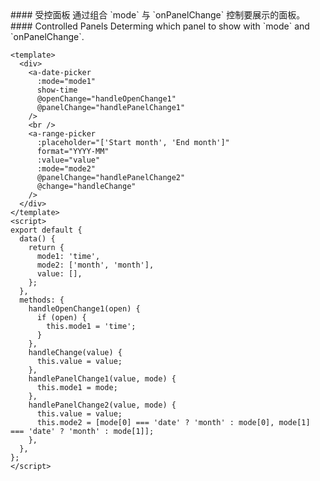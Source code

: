<cn>
#### 受控面板
通过组合 `mode` 与 `onPanelChange` 控制要展示的面板。
</cn>

<us>
#### Controlled Panels
Determing which panel to show with `mode` and `onPanelChange`.
</us>

```vue
<template>
  <div>
    <a-date-picker
      :mode="mode1"
      show-time
      @openChange="handleOpenChange1"
      @panelChange="handlePanelChange1"
    />
    <br />
    <a-range-picker
      :placeholder="['Start month', 'End month']"
      format="YYYY-MM"
      :value="value"
      :mode="mode2"
      @panelChange="handlePanelChange2"
      @change="handleChange"
    />
  </div>
</template>
<script>
export default {
  data() {
    return {
      mode1: 'time',
      mode2: ['month', 'month'],
      value: [],
    };
  },
  methods: {
    handleOpenChange1(open) {
      if (open) {
        this.mode1 = 'time';
      }
    },
    handleChange(value) {
      this.value = value;
    },
    handlePanelChange1(value, mode) {
      this.mode1 = mode;
    },
    handlePanelChange2(value, mode) {
      this.value = value;
      this.mode2 = [mode[0] === 'date' ? 'month' : mode[0], mode[1] === 'date' ? 'month' : mode[1]];
    },
  },
};
</script>
```
